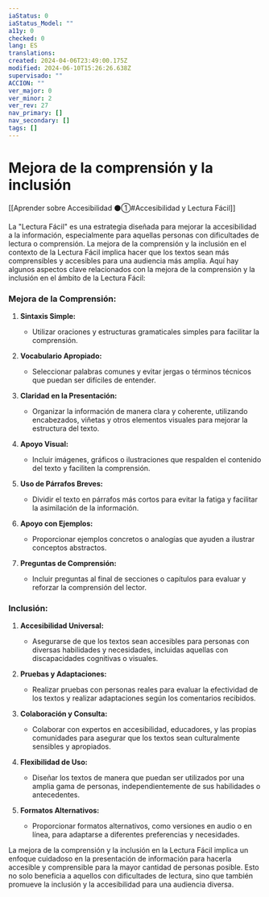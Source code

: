 ```yaml
---
iaStatus: 0
iaStatus_Model: ""
a11y: 0
checked: 0
lang: ES
translations: 
created: 2024-04-06T23:49:00.175Z
modified: 2024-06-10T15:26:26.638Z
supervisado: ""
ACCION: ""
ver_major: 0
ver_minor: 2
ver_rev: 27
nav_primary: []
nav_secondary: []
tags: []
---
```

# Mejora de la comprensión y la inclusión

[[Aprender sobre Accesibilidad ⚫①#Accesibilidad y Lectura Fácil]]

La "Lectura Fácil" es una estrategia diseñada para mejorar la accesibilidad a la información, especialmente para aquellas personas con dificultades de lectura o comprensión. La mejora de la comprensión y la inclusión en el contexto de la Lectura Fácil implica hacer que los textos sean más comprensibles y accesibles para una audiencia más amplia. Aquí hay algunos aspectos clave relacionados con la mejora de la comprensión y la inclusión en el ámbito de la Lectura Fácil:

### Mejora de la Comprensión:

1. **Sintaxis Simple:**
   - Utilizar oraciones y estructuras gramaticales simples para facilitar la comprensión.

2. **Vocabulario Apropiado:**
   - Seleccionar palabras comunes y evitar jergas o términos técnicos que puedan ser difíciles de entender.

3. **Claridad en la Presentación:**
   - Organizar la información de manera clara y coherente, utilizando encabezados, viñetas y otros elementos visuales para mejorar la estructura del texto.

4. **Apoyo Visual:**
   - Incluir imágenes, gráficos o ilustraciones que respalden el contenido del texto y faciliten la comprensión.

5. **Uso de Párrafos Breves:**
   - Dividir el texto en párrafos más cortos para evitar la fatiga y facilitar la asimilación de la información.

6. **Apoyo con Ejemplos:**
   - Proporcionar ejemplos concretos o analogías que ayuden a ilustrar conceptos abstractos.

7. **Preguntas de Comprensión:**
   - Incluir preguntas al final de secciones o capítulos para evaluar y reforzar la comprensión del lector.

### Inclusión:

1. **Accesibilidad Universal:**
   - Asegurarse de que los textos sean accesibles para personas con diversas habilidades y necesidades, incluidas aquellas con discapacidades cognitivas o visuales.

2. **Pruebas y Adaptaciones:**
   - Realizar pruebas con personas reales para evaluar la efectividad de los textos y realizar adaptaciones según los comentarios recibidos.

3. **Colaboración y Consulta:**
   - Colaborar con expertos en accesibilidad, educadores, y las propias comunidades para asegurar que los textos sean culturalmente sensibles y apropiados.

4. **Flexibilidad de Uso:**
   - Diseñar los textos de manera que puedan ser utilizados por una amplia gama de personas, independientemente de sus habilidades o antecedentes.

5. **Formatos Alternativos:**
   - Proporcionar formatos alternativos, como versiones en audio o en línea, para adaptarse a diferentes preferencias y necesidades.

La mejora de la comprensión y la inclusión en la Lectura Fácil implica un enfoque cuidadoso en la presentación de información para hacerla accesible y comprensible para la mayor cantidad de personas posible. Esto no solo beneficia a aquellos con dificultades de lectura, sino que también promueve la inclusión y la accesibilidad para una audiencia diversa.
